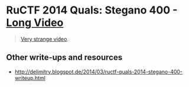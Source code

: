 # RuCTF 2014 Quals: Stegano 400 - [Long Video](https://github.com/HackerDom/ructf-2014-quals/tree/master/tasks/long_video)

> [Very strange video](https://github.com/HackerDom/ructf-2014-quals/blob/master/tasks/long_video/static/video.4543841d275178bcfa3eab00a2337ba6.7z).

## Other write-ups and resources

* <http://delimitry.blogspot.de/2014/03/ructf-quals-2014-stegano-400-writeup.html>
